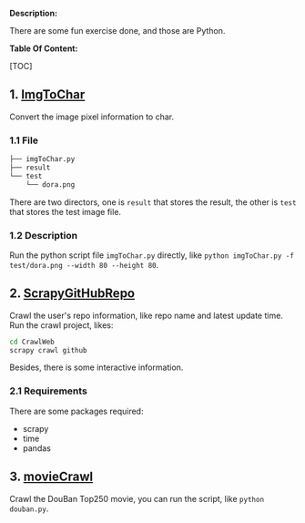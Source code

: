 **Description:**

There are some fun exercise done, and those are Python.

**Table Of Content:**

[TOC]

## 1. [ImgToChar](./ImgToChar)

Convert the image pixel information to char.

### 1.1 File

```bash
├── imgToChar.py
├── result
└── test
    └── dora.png
```

There are two directors, one is `result` that stores the result, the other is `test` that stores the test image file.

### 1.2 Description

Run the python script file `imgToChar.py` directly, like `python imgToChar.py -f test/dora.png --width 80 --height 80`.

## 2. [ScrapyGitHubRepo](./CrawlWeb)

Crawl the user's repo information, like repo name and latest update time. Run the crawl project, likes:

```bash
cd CrawlWeb
scrapy crawl github
```

Besides, there is some interactive information.

### 2.1 Requirements

There are some packages required:

* scrapy
* time
* pandas

## 3. [movieCrawl](./movieCrawl)

Crawl the DouBan Top250 movie, you can run the script, like `python douban.py`.